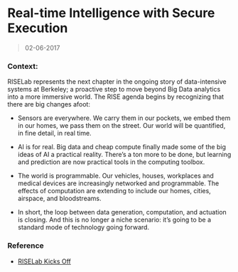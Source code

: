 Real-time Intelligence with Secure Execution
=========
>02-06-2017

### Context:

RISELab represents the next chapter in the ongoing story of data-intensive systems at Berkeley; a proactive step to move beyond Big Data analytics into a more immersive world. The RISE agenda begins by recognizing that there are big changes afoot:

* Sensors are everywhere. We carry them in our pockets, we embed them in our homes, we pass them on the street. Our world will be quantified, in fine detail, in real time.

* AI is for real. Big data and cheap compute finally made some of the big ideas of AI a practical reality. There’s a ton more to be done, but learning and prediction are now practical tools in the computing toolbox.

* The world is programmable. Our vehicles, houses, workplaces and medical devices are increasingly networked and programmable. The effects of computation are extending to include our homes, cities, airspace, and bloodstreams.

* In short, the loop between data generation, computation, and actuation is closing. And this is no longer a niche scenario: it’s going to be a standard mode of technology going forward.


### Reference

* [RISELab Kicks Off](https://rise.cs.berkeley.edu)
